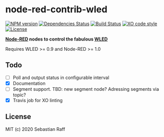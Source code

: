 # node-red-contrib-wled

[![NPM version](https://badge.fury.io/js/node-red-contrib-wled.svg)](http://badge.fury.io/js/node-red-contrib-wled)
[![Dependencies Status](https://david-dm.org/hobbyquaker/node-red-contrib-wled/status.svg)](https://david-dm.org/hobbyquaker/node-red-contrib-wled)
[![Build Status](https://travis-ci.org/hobbyquaker/node-red-contrib-wled.svg?branch=master)](https://travis-ci.org/hobbyquaker/node-red-contrib-wled)
[![XO code style](https://img.shields.io/badge/code_style-XO-5ed9c7.svg)](https://github.com/sindresorhus/xo)
[![License][mit-badge]][mit-url]

__[Node-RED](https://nodered.org/) nodes to control the fabulous [WLED](https://github.com/Aircoookie/WLED)__

Requires WLED >= 0.9 and Node-RED >= 1.0


## Todo

* [ ] Poll and output status in configurable interval
* [x] Documentation
* [ ] Segment support. TBD: new segment node? Adressing segments via topic?
* [x] Travis job for XO linting

## License

MIT (c) 2020 Sebastian Raff

[mit-badge]: https://img.shields.io/badge/License-MIT-blue.svg?style=flat
[mit-url]: LICENSE
